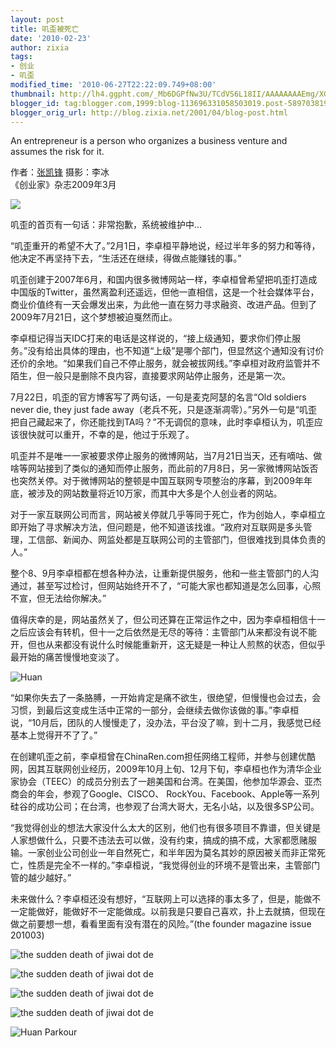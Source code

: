 ```yaml
---
layout: post
title: 叽歪被死亡
date: '2010-02-23'
author: zixia
tags:
- 创业
- 叽歪
modified_time: '2010-06-27T22:22:09.749+08:00'
thumbnail: http://lh4.ggpht.com/_Mb6DGPfNw3U/TCdVS6L18II/AAAAAAAAEmg/XGHbrWSkygE/s72-c/jiwai_mbw-795380.jpg
blogger_id: tag:blogger.com,1999:blog-113696331058503019.post-5897038196396097941
blogger_orig_url: http://blog.zixia.net/2001/04/blog-post.html
---
```


An entrepreneur is a person who organizes a business venture and assumes the risk for it.  
  
作者：[张凯锋](http://swelse.com/2010/02/23/the-sudden-death-of-jiwai-dot-de/) 摄影：李冰  
《创业家》杂志2009年3月

![](/assets/2010/02-sudden-death/jiwai-maintain.jpg)

  
叽歪的首页有一句话：非常抱歉，系统被维护中…  
  
“叽歪重开的希望不大了。”2月1日，李卓桓平静地说，经过半年多的努力和等待，他决定不再坚持下去，“生活还在继续，得做点能赚钱的事。”  
  
  
  
  
叽歪创建于2007年6月，和国内很多微博网站一样，李卓桓曾希望把叽歪打造成中国版的Twitter，虽然离盈利还遥远，但他一直相信，这是一个社会媒体平台，商业价值终有一天会爆发出来，为此他一直在努力寻求融资、改进产品。但到了2009年7月21日，这个梦想被迫戛然而止。  
  
李卓桓记得当天IDC打来的电话是这样说的，“接上级通知，要求你们停止服务。”没有给出具体的理由，也不知道“上级”是哪个部门，但显然这个通知没有讨价还价的余地。“如果我们自己不停止服务，就会被拔网线。”李卓桓对政府监管并不陌生，但一般只是删除不良内容，直接要求网站停止服务，还是第一次。  
  
7月22日，叽歪的官方博客写了两句话，一句是麦克阿瑟的名言“Old soldiers never die, they just fade away（老兵不死，只是逐渐凋零）。”另外一句是“叽歪把自己藏起来了，你还能找到TA吗？”不无调侃的意味，此时李卓桓认为，叽歪应该很快就可以重开，不幸的是，他过于乐观了。  
  
叽歪并不是唯一一家被要求停止服务的微博网站，当7月21日当天，还有嘀咕、做啥等网站接到了类似的通知而停止服务，而此前的7月8日，另一家微博网站饭否也突然关停。对于微博网站的整顿是中国互联网专项整治的序幕，到2009年年底，被涉及的网站数量将近10万家，而其中大多是个人创业者的网站。  
  
对于一家互联网公司而言，网站被关停就几乎等同于死亡，作为创始人，李卓桓立即开始了寻求解决方法，但问题是，他不知道该找谁。“政府对互联网是多头管理，工信部、新闻办、网监处都是互联网公司的主管部门，但很难找到具体负责的人。”  
  
整个8、9月李卓桓都在想各种办法，让重新提供服务，他和一些主管部门的人沟通过，甚至写过检讨，但网站始终开不了，“可能大家也都知道是怎么回事，心照不宣，但无法给你解决。”  
  
值得庆幸的是，网站虽然关了，但公司还算在正常运作之中，因为李卓桓相信十一之后应该会有转机，但十一之后依然是无尽的等待：主管部门从来都没有说不能开，但也从来都没有说什么时候能重新开，这无疑是一种让人煎熬的状态，但似乎最开始的痛苦慢慢地变淡了。  
  
![Huan](/assets/2010/02-sudden-death/huan.jpg)  

“如果你失去了一条胳膊，一开始肯定是痛不欲生，很绝望，但慢慢也会过去，会习惯，到最后这变成生活中正常的一部分，会继续去做你该做的事。”李卓桓说，“10月后，团队的人慢慢走了，没办法，平台没了嘛，到十二月，我感觉已经基本上觉得开不了了。”  
  
  
在创建叽歪之前，李卓桓曾在ChinaRen.com担任网络工程师，并参与创建优酷网，因其互联网创业经历，2009年10月上旬、12月下旬，李卓桓也作为清华企业家协会（TEEC）的成员分别去了一趟美国和台湾。在美国，他参加华源会、亚杰商会的年会，参观了Google、CISCO、 RockYou、Facebook、Apple等一系列硅谷的成功公司；在台湾，也参观了台湾大哥大，无名小站，以及很多SP公司。  
  
“我觉得创业的想法大家没什么太大的区别，他们也有很多项目不靠谱，但关键是人家想做什么，只要不违法去可以做，没有约束，搞成的搞不成，大家都愿赌服输。一家创业公司创业一年自然死亡，和半年因为莫名其妙的原因被关而非正常死亡，性质是完全不一样的。”李卓桓说，“我觉得创业的环境不是管出来，主管部门管的越少越好。”  
  
未来做什么？李卓桓还没有想好，“互联网上可以选择的事太多了，但是，能做不一定能做好，能做好不一定能做成。以前我是只要自己喜欢，扑上去就搞，但现在做之前要想一想，看看里面有没有潜在的风险。”(the founder magazine issue 201003)  

![the sudden death of jiwai dot de](/assets/2010/02-sudden-death/jiwai-dead-index.jpg)

![the sudden death of jiwai dot de](/assets/2010/02-sudden-death/jiwai-dead-3-1.jpg)

![the sudden death of jiwai dot de](/assets/2010/02-sudden-death/jiwai-dead-3-2.jpg)

![the sudden death of jiwai dot de](/assets/2010/02-sudden-death/jiwai-dead-3-3.jpg)

![Huan Parkour](/assets/2010/02-sudden-death/parkour.jpg)
